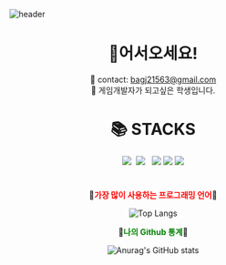 ![header](https://capsule-render.vercel.app/api?type=waving&animation=scaleIn&color=gradient&height=300&section=header&text=Parkjung2016's%20Github&fontSize=55&fontAlign=60&stroke=00FF00&strokeWidth=.6)

<div align="center">

# 🎉**어서오세요!**
💌 contact: bagj21563@gmail.com  
🎩 게임개발자가 되고싶은 학생입니다.

# 📚 STACKS
<p><img src="https://img.shields.io/badge/C-black.svg?style=flat&logo=C&logoColor=white">&nbsp;&nbsp;<img src="https://img.shields.io/badge/CSharp-gray.svg?style=flat&logo=c#">&nbsp;&nbsp; <img src="https://img.shields.io/badge/C++-239DFF.svg?style=flat&logo=c%2B%2B&logoColor=00599C"> <img src="https://img.shields.io/badge/Unity-gray.svg?style=flat&logo=Unity"> <img src="https://img.shields.io/badge/PhotoShop-gray.svg?style=flat&logo=adobephotoshop"></p>

#

🍅<span style="color:red">**가장 많이 사용하는 프로그래밍 언어**</span>🍅


![Top Langs](https://github-readme-stats-sigma-five.vercel.app/api/top-langs/?username=Parkjung2016&layout=compact&theme=tokyonight)

🥝<span style="color:green">**나의 Github 통계**</span>🥝 

![Anurag's GitHub stats](https://github-readme-stats-sigma-five.vercel.app/api?username=Parkjung2016&show_icons=true&theme=radical)
#


</div>

